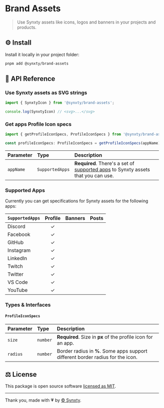 # Brand Assets

> Use Synxty assets like icons, logos and banners in your projects and products.

## ⚙️ Install

Install it locally in your project folder:

```bash
pnpm add @synxty/brand-assets
```

## 📖 API Reference

### Use Synxty assets as SVG strings

```typescript
import { SynxtyIcon } from '@synxty/brand-assets';

console.log(SynxtyIcon) // <svg>...</svg>
```

### Get apps Profile Icon specs

```typescript
import { getProfileIconSpecs, ProfileIconSpecs } from '@synxty/brand-assets/apps-specs';

const profileIconSpecs: ProfileIconSpecs = getProfileIconSpecs(appName);
```

| Parameter | Type            | Description                                                                                        |
| :-------- | :-------------- | :------------------------------------------------------------------------------------------------- |
| `appName` | `SupportedApps` | **Required**. There's a set of [supported apps](#supported-apps) to Synxty assets that you can use.|

### Supported Apps

Currently you can get specifications for Synxty assets for the following apps:

| `SupportedApps` | Profile     | Banners    | Posts      |
| :-------------  | :-------:   | :--------: | :--------: |
| Discord         | &check;     |            |            |
| Facebook        | &check;     |            |            |
| GitHub          | &check;     |            |            |
| Instagram       | &check;     |            |            |
| LinkedIn        | &check;     |            |            |
| Twitch          | &check;     |            |            |
| Twitter         | &check;     |            |            |
| VS Code         | &check;     |            |            |
| YouTube         | &check;     |            |            |

### Types & Interfaces

#### `ProfileIconSpecs`

| Parameter | Type     | Description                                                                      |
| :-------- | :------- | :------------------------------------------------------------------------------- |
| `size`    | `number` | **Required**. Size in **px** of the profile icon for an app.                     |
| `radius`  | `number` | Border radius in **%**. Some apps support different border radius for the icon.  |

## ⚖️ License

This package is open source software [licensed as MIT](LICENSE).

---
Thank you, made with 💗 by [&copy; Synxty](https://github.com/synxty).
